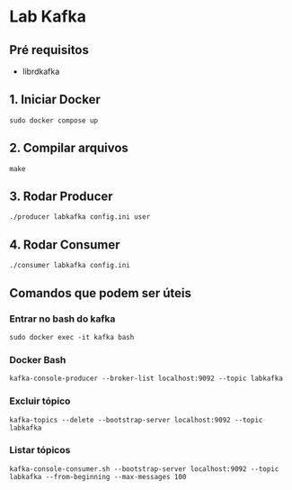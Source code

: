 # Lab Kafka

## Pré requisitos
- librdkafka

## 1. Iniciar Docker
`sudo docker compose up`

## 2. Compilar arquivos
`make`

## 3. Rodar Producer
`./producer labkafka config.ini user`

## 4. Rodar Consumer
`./consumer labkafka config.ini`

## Comandos que podem ser úteis
### Entrar no bash do kafka
`sudo docker exec -it kafka bash`

### Docker Bash
`kafka-console-producer --broker-list localhost:9092 --topic labkafka`

### Excluir tópico
`kafka-topics --delete --bootstrap-server localhost:9092 --topic labkafka`

### Listar tópicos
`kafka-console-consumer.sh --bootstrap-server localhost:9092 --topic labkafka --from-beginning --max-messages 100`